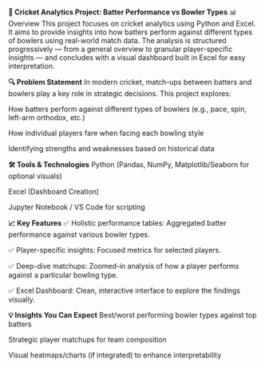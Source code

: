 **🏏 Cricket Analytics Project: Batter Performance vs Bowler Types**
📊 Overview
This project focuses on cricket analytics using Python and Excel. It aims to provide insights into how batters perform against different types of bowlers using real-world match data. The analysis is structured progressively — from a general overview to granular player-specific insights — and concludes with a visual dashboard built in Excel for easy interpretation.

**🔍 Problem Statement**
In modern cricket, match-ups between batters and bowlers play a key role in strategic decisions. This project explores:

How batters perform against different types of bowlers (e.g., pace, spin, left-arm orthodox, etc.)

How individual players fare when facing each bowling style

Identifying strengths and weaknesses based on historical data

**🛠️ Tools & Technologies**
Python (Pandas, NumPy, Matplotlib/Seaborn for optional visuals)

Excel (Dashboard Creation)

Jupyter Notebook / VS Code for scripting

**📈 Key Features**
✅ Holistic performance tables: Aggregated batter performance against various bowler types.

✅ Player-specific insights: Focused metrics for selected players.

✅ Deep-dive matchups: Zoomed-in analysis of how a player performs against a particular bowling type.

✅ Excel Dashboard: Clean, interactive interface to explore the findings visually.

**💡 Insights You Can Expect**
Best/worst performing bowler types against top batters

Strategic player matchups for team composition

Visual heatmaps/charts (if integrated) to enhance interpretability
